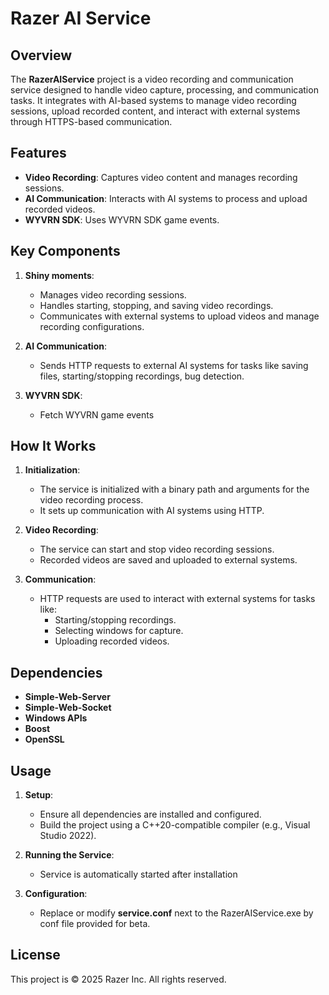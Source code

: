 # Razer AI Service

## Overview
The **RazerAIService** project is a video recording and communication service designed to handle video capture, processing, and communication tasks. It integrates with AI-based systems to manage video recording sessions, upload recorded content, and interact with external systems through HTTPS-based communication.


## Features
- **Video Recording**: Captures video content and manages recording sessions.
- **AI Communication**: Interacts with AI systems to process and upload recorded videos.
- **WYVRN SDK**: Uses WYVRN SDK game events.


## Key Components
1. **Shiny moments**:
   - Manages video recording sessions.
   - Handles starting, stopping, and saving video recordings.
   - Communicates with external systems to upload videos and manage recording configurations.

2. **AI Communication**:
   - Sends HTTP requests to external AI systems for tasks like saving files, starting/stopping recordings, bug detection.

3. **WYVRN SDK**:
   - Fetch WYVRN game events


## How It Works
1. **Initialization**:
   - The service is initialized with a binary path and arguments for the video recording process.
   - It sets up communication with AI systems using HTTP.

2. **Video Recording**:
   - The service can start and stop video recording sessions.
   - Recorded videos are saved and uploaded to external systems.

3. **Communication**:
   - HTTP requests are used to interact with external systems for tasks like:
     - Starting/stopping recordings.
     - Selecting windows for capture.
     - Uploading recorded videos.


## Dependencies
- **Simple-Web-Server**
- **Simple-Web-Socket**
- **Windows APIs**
- **Boost**
- **OpenSSL**

## Usage
1. **Setup**:
   - Ensure all dependencies are installed and configured.
   - Build the project using a C++20-compatible compiler (e.g., Visual Studio 2022).

2. **Running the Service**:
   - Service is automatically started after installation

3. **Configuration**:
   - Replace or modify **service.conf** next to the RazerAIService.exe by conf file provided for beta.

## License
This project is © 2025 Razer Inc. All rights reserved.